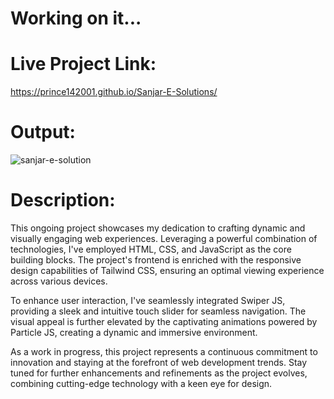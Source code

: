 # Working on it...
# Live Project Link:
  https://prince142001.github.io/Sanjar-E-Solutions/

# Output:
  ![sanjar-e-solution](https://github.com/Prince142001/Sanjar-E-Solutions/assets/83593184/e791ad4a-e264-4988-86f2-c6cecc96cc52)

# Description:
  This ongoing project showcases my dedication to crafting dynamic and visually engaging web experiences. Leveraging a powerful combination of technologies, I've employed HTML, CSS, and JavaScript as the core building blocks. The project's frontend is enriched with the responsive design capabilities of Tailwind CSS, ensuring an optimal viewing experience across various devices.

  To enhance user interaction, I've seamlessly integrated Swiper JS, providing a sleek and intuitive touch slider for seamless navigation. The visual appeal is further elevated by the captivating animations powered by Particle JS, creating a dynamic and immersive environment.

  As a work in progress, this project represents a continuous commitment to innovation and staying at the forefront of web development trends. Stay tuned for further enhancements and refinements as the project evolves, combining cutting-edge technology with a keen eye for design.
